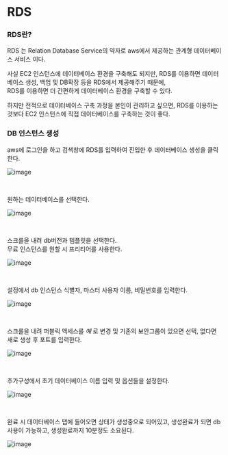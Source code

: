 # RDS

### RDS란?
RDS 는 Relation Database Service의 약자로 aws에서 제공하는 관계형 데이터베이스 서비스 이다.

사실 EC2 인스턴스에 데이터베이스 환경을 구축해도 되지만, RDS를 이용하면 데이터베이스 생성, 백업 및 DB확장 등을 RDS에서 제공해주기 때문에,<br>
RDS를 이용하면 더 간편하게 데이터베이스 환경을 구축할 수 있다.

하지만 전적으로 데이터베이스 구축 과정을 본인이 관리하고 싶으면, RDS를 이용하는 것보다 EC2 인스턴스에 직접 데이터베이스를 구축하는 것이 좋다.

### DB 인스턴스 생성

aws에 로그인을 하고 검색창에 RDS를 입력하여 진입한 후 데이터베이스 생성을 클릭한다.

![image](https://user-images.githubusercontent.com/62639722/144596694-ee4d9c22-d279-47be-9f93-a41117517123.png)

<br>

원하는 데이터베이스를 선택한다.

![image](https://user-images.githubusercontent.com/62639722/144596796-e00c7401-0627-4a16-ac91-f78eb6fce3ae.png)

<br>

스크를올 내려 db버전과 템플릿을 선택한다.<br>
무료 인스턴스를 원할 시 프리티어를 사용한다.

![image](https://user-images.githubusercontent.com/62639722/144596994-1c7af30a-6d61-470c-92d0-4c6b80604091.png)

<br>

설정에서 db 인스턴스 식별자, 마스터 사용자 이름, 비밀번호를 입력한다.

![image](https://user-images.githubusercontent.com/62639722/144597220-d38a2f45-d536-4a97-be53-a48bd693da1f.png)

<br>

스크롤을 내려 퍼블릭 액세스를 _예_ 로 변경 및 기존의 보안그룹이 있으면 선택, 없다면 새로 생성 후 포트를 입력한다.

![image](https://user-images.githubusercontent.com/62639722/144597617-2611d563-8c01-4290-9c86-de3cc18f1fad.png)

<br>

추가구성에서 초기 데이터베이스 이름 입력 및 옵션들을 설정한다.

![image](https://user-images.githubusercontent.com/62639722/144597822-615fedbd-01fd-4b0b-b8c1-e3e394156ade.png)

<br>

완료 시 데이터베이스 탭에 들어오면 상태가 생성중으로 되어있고, 생성완료가 되면 db사용이 가능하고, 생성완료까지 10분정도 소요된다.

![image](https://user-images.githubusercontent.com/62639722/144597999-f580071f-100d-4840-aa80-1442af726b2e.png)
